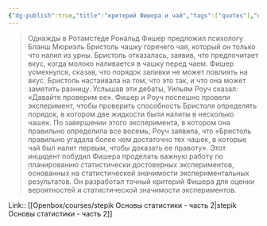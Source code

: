 ```yaml
---
{"dg-publish":true,"title":"критерий Фишера и чай","tags":["quotes"],"date":"2024-02-24T11:20:09+03:00","modified_at":"2024-03-26T09:49:23+03:00","aliases":"критерий Фишера и чай","dg-path":"/quotes/202402241120.md","permalink":"/quotes/202402241120/","dgPassFrontmatter":true}
---
```



> Однажды в Ротамстеде Рональд Фишер предложил психологу Бланш Мюриэль Бристоль чашку горячего чая, который он только что налил из урны. Бристоль отказалась, заявив, что предпочитает вкус, когда молоко наливается в чашку перед чаем. Фишер усмехнулся, сказав, что порядок заливки не может повлиять на вкус. Бристоль настаивала на том, что это так, и что она может заметить разницу. Услышав эти дебаты, Уильям Роуч сказал: «Давайте проверим ее». Фишер и Роуч поспешно провели эксперимент, чтобы проверить способность Бристоля определять порядок, в котором две жидкости были налиты в несколько чашек. По завершении этого эксперимента, в котором она правильно определила все восемь, Роуч заявила, что «Бристоль правильно угадала более чем достаточно тех чашек, в которые чай был налит первым, чтобы доказать ее правоту». Этот инцидент побудил Фишера проделать важную работу по планированию статистически достоверных экспериментов, основанных на статистической значимости экспериментальных результатов. Он разработал точный критерий Фишера для оценки вероятностей и статистической значимости экспериментов.

Link:: [[Openbox/courses/stepik Основы статистики - часть 2|stepik Основы статистики - часть 2]]
